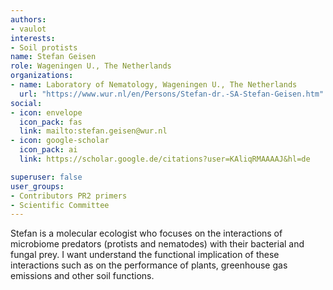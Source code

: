 ```yaml
---
authors:
- vaulot
interests:
- Soil protists
name: Stefan Geisen
role: Wageningen U., The Netherlands
organizations:
- name: Laboratory of Nematology, Wageningen U., The Netherlands
  url: "https://www.wur.nl/en/Persons/Stefan-dr.-SA-Stefan-Geisen.htm"
social:
- icon: envelope
  icon_pack: fas
  link: mailto:stefan.geisen@wur.nl
- icon: google-scholar
  icon_pack: ai
  link: https://scholar.google.de/citations?user=KAliqRMAAAAJ&hl=de

superuser: false
user_groups:
- Contributors PR2 primers
- Scientific Committee
---
```

Stefan is a molecular ecologist who focuses on the interactions of microbiome predators (protists and nematodes) with their bacterial and fungal prey. I want understand the functional implication of these interactions such as on the performance of plants, greenhouse gas emissions and other soil functions.
